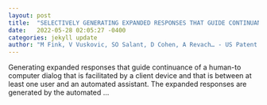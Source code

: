 ```yaml
---
layout: post
title:  "SELECTIVELY GENERATING EXPANDED RESPONSES THAT GUIDE CONTINUANCE OF A HUMAN-TO-COMPUTER DIALOG"
date:   2022-05-28 02:05:27 -0400
categories: jekyll update
author: "M Fink, V Vuskovic, SO Salant, D Cohen, A Revach… - US Patent App. 17/587,478, 2022"
---
```

Generating expanded responses that guide continuance of a human-to computer dialog that is facilitated by a client device and that is between at least one user and an automated assistant. The expanded responses are generated by the automated …